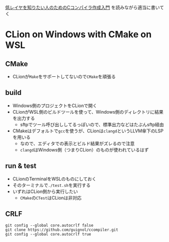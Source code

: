 [低レイヤを知りたい人のためのCコンパイラ作成入門](https://www.sigbus.info/compilerbook) を読みながら適当に書いてく

# CLion on Windows with CMake on WSL

## CMake

+ CLionが`Make`をサポートしてないので`CMake`を頑張る

## build

+ Windows側のプロジェクトをCLionで開く
+ CLionがWSL側のビルドツールを使って、Windows側のディレクトリに結果を出力する
    + sftpでツール呼び出ししてるっぽいので、標準出力などはたぶんsftp経由
+ CMakeはデフォルトで`gcc`を使うが、CLionは`clangd`というLLVM傘下のLSPを用いる
    + なので、エディタでの表示とビルド結果がズレるので注意
    + `clangd`はWindows側（つまりCLion）のものが使われているはず

## run & test

+ CLionのTerminalをWSLのものにしておく
+ そのターミナルで`./test.sh`を実行する
+ いずれはCLion側から実行したい
    + `CMake`の`CTest`はCLionは非対応

## CRLF

```
git config --global core.autocrlf false
git clone https://github.com/guignol/ccompiler.git
git config --global core.autocrlf true
```
